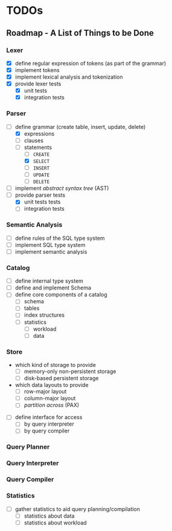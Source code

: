 # TODOs

## Roadmap - A List of Things to be Done

### Lexer

* [x] define regular expression of tokens (as part of the grammar)
* [x] implement tokens
* [x] implement lexical analysis and tokenization
* [x] provide lexer tests
    * [x] unit tests
    * [x] integration tests

### Parser

* [ ] define grammar (create table, insert, update, delete)
    * [x] expressions
    * [ ] clauses
    * [ ] statements
        * [ ] `CREATE`
        * [x] `SELECT`
        * [ ] `INSERT`
        * [ ] `UPDATE`
        * [ ] `DELETE`
* [ ] implement *abstract syntax tree* (AST)
* [ ] provide parser tests
    * [x] unit tests tests
    * [ ] integration tests

### Semantic Analysis

* [ ] define rules of the SQL type system
* [ ] implement SQL type system
* [ ] implement semantic analysis

### Catalog

* [ ] define internal type system
* [ ] define and implement Schema
* [ ] define core components of a catalog
    * [ ] schema
    * [ ] tables
    * [ ] index structures
    * [ ] statistics
        * [ ] workload
        * [ ] data

### Store

* which kind of storage to provide
    * [ ] memory-only non-persistent storage
    * [ ] disk-based persistent storage
* which data layouts to provide
    * [ ] row-major layout
    * [ ] column-major layout
    * [ ] *partition across* (PAX)
* [ ] define interface for access
    * [ ] by query interpreter
    * [ ] by query compiler

### Query Planner



### Query Interpreter



### Query Compiler



### Statistics

* [ ] gather statistics to aid query planning/compilation
    * [ ] statistics about data
    * [ ] statistics about workload
